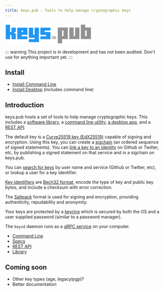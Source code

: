 ```yaml
---
title: keys.pub - Tools to help manage cryptographic keys
---
```


<img src="./logo.png" width="280"/>

::: warning
This project is in development and has not been audited. Don't use for anything important yet.
:::

## Install

- [Install Command Line](/docs/cli/install.md)
- [Install Desktop](/docs/desktop/install.md) (includes command line)

## Introduction

keys.pub hosts a set of tools to help manage cryptographic keys. This includes a [software library](/docs/lib/), a [command line utility](/docs/cli/), [a desktop app](/docs/desktop/install.md), and a [REST API](/docs/restapi/).

The default key is a [Curve25519 key (EdX25519)](/docs/specs/keys.md) capable of signing and encryption.
Using this key, you can create a [sigchain](/docs/specs/sigchain.md) (an ordered sequence of signed statements).
You can [link a key to an identity](/docs/specs/user.md) on Github or Twitter, etc, by publishing a signed statement on that service and in a sigchain on keys.pub.

You can [search for keys](docs/restapi/user.md#search) by user name and service (Github or Twitter, etc), or lookup a user for a key identifier.

[Key identifiers](/docs/specs/kid.md) are [Bech32 format](https://github.com/bitcoin/bips/blob/master/bip-0173.mediawiki), encode the type of key and public key bytes, and include a checksum with error correction.

The [Saltpack](https://saltpack.org) format is used for signing and encryption, providing authenticity, repudability and anonymity.

Your keys are protected by a [keyring](docs/specs/keyring.md) which is secured by both the OS and a user supplied password (similar to a password manager).

The `keysd` daemon runs as a [gRPC service](/docs/service.md) on your computer.

- [Command Line](/docs/cli/)
- [Specs](/docs/specs/)
- [REST API](/docs/restapi/)
- [Library](/docs/lib/)

## Coming soon

- Other key types (age, legacy/pgp)?
- Better documentation
